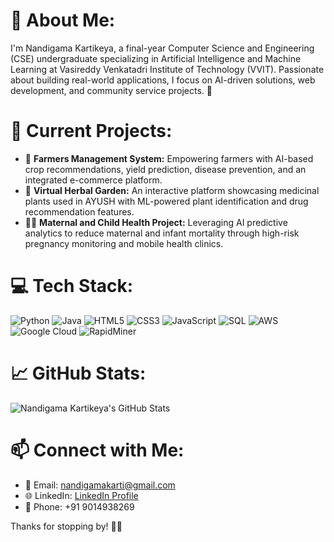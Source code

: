 # 💫 About Me:
I'm Nandigama Kartikeya, a final-year Computer Science and Engineering (CSE) undergraduate specializing in Artificial Intelligence and Machine Learning at Vasireddy Venkatadri Institute of Technology (VVIT). Passionate about building real-world applications, I focus on AI-driven solutions, web development, and community service projects. 🚀

# 🌱 Current Projects:
- 🌾 **Farmers Management System:** Empowering farmers with AI-based crop recommendations, yield prediction, disease prevention, and an integrated e-commerce platform.
- 🌿 **Virtual Herbal Garden:** An interactive platform showcasing medicinal plants used in AYUSH with ML-powered plant identification and drug recommendation features.
- 👩‍⚕️ **Maternal and Child Health Project:** Leveraging AI predictive analytics to reduce maternal and infant mortality through high-risk pregnancy monitoring and mobile health clinics.

# 💻 Tech Stack:
![Python](https://img.shields.io/badge/Python-3776AB?style=for-the-badge&logo=python&logoColor=white) 
![Java](https://img.shields.io/badge/Java-007396?style=for-the-badge&logo=java&logoColor=white)
![HTML5](https://img.shields.io/badge/HTML5-E34F26?style=for-the-badge&logo=html5&logoColor=white)
![CSS3](https://img.shields.io/badge/CSS3-1572B6?style=for-the-badge&logo=css3&logoColor=white)
![JavaScript](https://img.shields.io/badge/JavaScript-F7DF1E?style=for-the-badge&logo=javascript&logoColor=black)
![SQL](https://img.shields.io/badge/SQL-336791?style=for-the-badge&logo=postgresql&logoColor=white)
![AWS](https://img.shields.io/badge/AWS-FF9900?style=for-the-badge&logo=amazonaws&logoColor=white)
![Google Cloud](https://img.shields.io/badge/Google%20Cloud-4285F4?style=for-the-badge&logo=googlecloud&logoColor=white)
![RapidMiner](https://img.shields.io/badge/RapidMiner-FFCC00?style=for-the-badge&logo=rapidminer&logoColor=black)

# 📈 GitHub Stats:
![Nandigama Kartikeya's GitHub Stats](https://github-readme-stats.vercel.app/api?username=nandigamakarti&show_icons=true&theme=radical)

# 📫 Connect with Me:
- 📧 Email: nandigamakarti@gmail.com
- 🌐 LinkedIn: [LinkedIn Profile](https://www.linkedin.com/in/nandigamakartikeya/)
- 📱 Phone: +91 9014938269

Thanks for stopping by! 🚀✨
